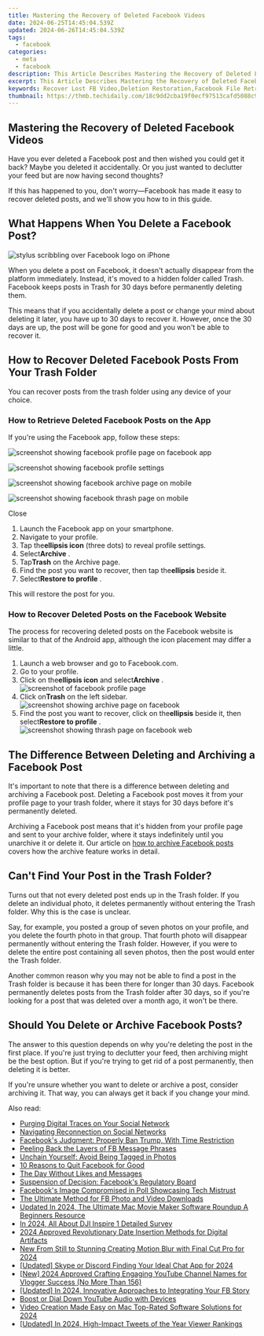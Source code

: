 ```yaml
---
title: Mastering the Recovery of Deleted Facebook Videos
date: 2024-06-25T14:45:04.539Z
updated: 2024-06-26T14:45:04.539Z
tags:
  - facebook
categories:
  - meta
  - facebook
description: This Article Describes Mastering the Recovery of Deleted Facebook Videos
excerpt: This Article Describes Mastering the Recovery of Deleted Facebook Videos
keywords: Recover Lost FB Video,Deletion Restoration,Facebook File Retrieval,Video Reinstatement,FB Content Recovery,Deleted FB Video,Restore Deletion
thumbnail: https://thmb.techidaily.com/18c9dd2cba19f0ecf97513cafd5088c9e4acab9c65510cdf2678db2edca6954d.jpg
---
```


## Mastering the Recovery of Deleted Facebook Videos

 Have you ever deleted a Facebook post and then wished you could get it back? Maybe you deleted it accidentally. Or you just wanted to declutter your feed but are now having second thoughts?

 If this has happened to you, don't worry—Facebook has made it easy to recover deleted posts, and we'll show you how to in this guide.

## What Happens When You Delete a Facebook Post?

![stylus scribbling over Facebook logo on iPhone](https://static1.makeuseofimages.com/wordpress/wp-content/uploads/2021/11/pexels-thought-catalog-2228555.jpg)

 When you delete a post on Facebook, it doesn't actually disappear from the platform immediately. Instead, it's moved to a hidden folder called Trash. Facebook keeps posts in Trash for 30 days before permanently deleting them.

 This means that if you accidentally delete a post or change your mind about deleting it later, you have up to 30 days to recover it. However, once the 30 days are up, the post will be gone for good and you won't be able to recover it.

## How to Recover Deleted Facebook Posts From Your Trash Folder

 You can recover posts from the trash folder using any device of your choice.

### How to Retrieve Deleted Facebook Posts on the App

If you're using the Facebook app, follow these steps:

![screenshot showing facebook profile page on facebook app](https://static1.makeuseofimages.com/wordpress/wp-content/uploads/2022/05/screenshot-showing-facebook-profile-page-on-facebook-app.jpg)

![screenshot showing facebook profile settings](https://static1.makeuseofimages.com/wordpress/wp-content/uploads/2022/05/screenshot-showing-facebook-profile-settings.jpg)

![screenshot showing facebook archive page on mobile](https://static1.makeuseofimages.com/wordpress/wp-content/uploads/2022/05/screenshot-showing-facebook-archive-page-on-mobile.jpg)

![screenshot showing facebook thrash page on mobile](https://static1.makeuseofimages.com/wordpress/wp-content/uploads/2022/05/screenshot-showing-facebook-thrash-page-on-mobile.jpg)

Close

1. Launch the Facebook app on your smartphone.
2. Navigate to your profile.
3. Tap the**ellipsis icon** (three dots) to reveal profile settings.
4. Select**Archive** .
5. Tap**Trash** on the Archive page.
6. Find the post you want to recover, then tap the**ellipsis** beside it.
7. Select**Restore to profile** .

This will restore the post for you.

### How to Recover Deleted Posts on the Facebook Website

 The process for recovering deleted posts on the Facebook website is similar to that of the Android app, although the icon placement may differ a little.

1. Launch a web browser and go to Facebook.com.
2. Go to your profile.
3. Click on the**ellipsis icon** and select**Archive** .  
![screenshot of facebook profile page](https://static1.makeuseofimages.com/wordpress/wp-content/uploads/2022/05/screenshot-of-facebook-profile-page.JPG)
4. Click on**Trash** on the left sidebar.  
![screenshot showing archive page on facebook](https://static1.makeuseofimages.com/wordpress/wp-content/uploads/2022/05/screenshot-showing-archive-page-on-facebook.JPG)
5. Find the post you want to recover, click on the**ellipsis** beside it, then select**Restore to profile** .  
![screenshot showing thrash page on facebook web](https://static1.makeuseofimages.com/wordpress/wp-content/uploads/2022/05/screenshot-showing-thrash-page-on-facebook-web.JPG)

## The Difference Between Deleting and Archiving a Facebook Post

 It's important to note that there is a difference between deleting and archiving a Facebook post. Deleting a Facebook post moves it from your profile page to your trash folder, where it stays for 30 days before it's permanently deleted.

 Archiving a Facebook post means that it's hidden from your profile page and sent to your archive folder, where it stays indefinitely until you unarchive it or delete it. Our article on [how to archive Facebook posts](http://www.makeuseof.com/hide-facebook-posts-from-everyone-using-archive-feature/) covers how the archive feature works in detail.

## Can't Find Your Post in the Trash Folder?

 Turns out that not every deleted post ends up in the Trash folder. If you delete an individual photo, it deletes permanently without entering the Trash folder. Why this is the case is unclear.

 Say, for example, you posted a group of seven photos on your profile, and you delete the fourth photo in that group. That fourth photo will disappear permanently without entering the Trash folder. However, if you were to delete the entire post containing all seven photos, then the post would enter the Trash folder.

 Another common reason why you may not be able to find a post in the Trash folder is because it has been there for longer than 30 days. Facebook permanently deletes posts from the Trash folder after 30 days, so if you're looking for a post that was deleted over a month ago, it won't be there.

## Should You Delete or Archive Facebook Posts?

 The answer to this question depends on why you're deleting the post in the first place. If you're just trying to declutter your feed, then archiving might be the best option. But if you're trying to get rid of a post permanently, then deleting it is better.

 If you're unsure whether you want to delete or archive a post, consider archiving it. That way, you can always get it back if you change your mind.


<ins class="adsbygoogle"
     style="display:block"
     data-ad-format="autorelaxed"
     data-ad-client="ca-pub-7571918770474297"
     data-ad-slot="1223367746"></ins>



<ins class="adsbygoogle"
     style="display:block"
     data-ad-client="ca-pub-7571918770474297"
     data-ad-slot="8358498916"
     data-ad-format="auto"
     data-full-width-responsive="true"></ins>

<span class="atpl-alsoreadstyle">Also read:</span>
<div><ul>
<li><a href="https://facebook.techidaily.com/purging-digital-traces-on-your-social-network/"><u>Purging Digital Traces on Your Social Network</u></a></li>
<li><a href="https://facebook.techidaily.com/navigating-reconnection-on-social-networks/"><u>Navigating Reconnection on Social Networks</u></a></li>
<li><a href="https://facebook.techidaily.com/facebooks-judgment-properly-ban-trump-with-time-restriction/"><u>Facebook's Judgment: Properly Ban Trump, With Time Restriction</u></a></li>
<li><a href="https://facebook.techidaily.com/peeling-back-the-layers-of-fb-message-phrases/"><u>Peeling Back the Layers of FB Message Phrases</u></a></li>
<li><a href="https://facebook.techidaily.com/unchain-yourself-avoid-being-tagged-in-photos/"><u>Unchain Yourself: Avoid Being Tagged in Photos</u></a></li>
<li><a href="https://facebook.techidaily.com/10-reasons-to-quit-facebook-for-good/"><u>10 Reasons to Quit Facebook for Good</u></a></li>
<li><a href="https://facebook.techidaily.com/the-day-without-likes-and-messages/"><u>The Day Without Likes and Messages</u></a></li>
<li><a href="https://facebook.techidaily.com/suspension-of-decision-facebooks-regulatory-board/"><u>Suspension of Decision: Facebook's Regulatory Board</u></a></li>
<li><a href="https://facebook.techidaily.com/facebooks-image-compromised-in-poll-showcasing-tech-mistrust/"><u>Facebook's Image Compromised in Poll Showcasing Tech Mistrust</u></a></li>
<li><a href="https://facebook.techidaily.com/the-ultimate-method-for-fb-photo-and-video-downloads/"><u>The Ultimate Method for FB Photo and Video Downloads</u></a></li>
<li><a href="https://video-creation-software.techidaily.com/updated-in-2024-the-ultimate-mac-movie-maker-software-roundup-a-beginners-resource/"><u>Updated In 2024, The Ultimate Mac Movie Maker Software Roundup A Beginners Resource</u></a></li>
<li><a href="https://extra-resources.techidaily.com/in-2024-all-about-dji-inspire-1-detailed-survey/"><u>In 2024, All About  DJI Inspire 1 Detailed Survey</u></a></li>
<li><a href="https://extra-skills.techidaily.com/2024-approved-revolutionary-date-insertion-methods-for-digital-artifacts/"><u>2024 Approved  Revolutionary Date Insertion Methods for Digital Artifacts</u></a></li>
<li><a href="https://video-content-creator.techidaily.com/new-from-still-to-stunning-creating-motion-blur-with-final-cut-pro-for-2024/"><u>New From Still to Stunning Creating Motion Blur with Final Cut Pro for 2024</u></a></li>
<li><a href="https://discord-videos.techidaily.com/updated-skype-or-discord-finding-your-ideal-chat-app-for-2024/"><u>[Updated] Skype or Discord  Finding Your Ideal Chat App for 2024</u></a></li>
<li><a href="https://facebook-record-videos.techidaily.com/new-2024-approved-crafting-engaging-youtube-channel-names-for-vlogger-success-no-more-than-156/"><u>[New] 2024 Approved  Crafting Engaging YouTube Channel Names for Vlogger Success (No More Than 156)</u></a></li>
<li><a href="https://facebook-video-content.techidaily.com/updated-in-2024-innovative-approaches-to-integrating-your-fb-story/"><u>[Updated] In 2024, Innovative Approaches to Integrating Your FB Story</u></a></li>
<li><a href="https://youtube-video-recordings.techidaily.com/boost-or-dial-down-youtube-audio-with-devices/"><u>Boost or Dial Down YouTube Audio with Devices</u></a></li>
<li><a href="https://video-content-creator.techidaily.com/video-creation-made-easy-on-mac-top-rated-software-solutions-for-2024/"><u>Video Creation Made Easy on Mac Top-Rated Software Solutions for 2024</u></a></li>
<li><a href="https://twitter-videos.techidaily.com/updated-in-2024-high-impact-tweets-of-the-year-viewer-rankings/"><u>[Updated] In 2024, High-Impact Tweets of the Year  Viewer Rankings</u></a></li>
</ul></div>
